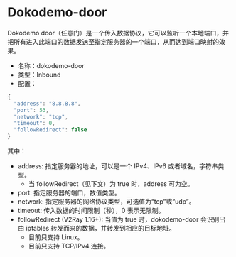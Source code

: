 # Dokodemo-door
Dokodemo door（任意门）是一个传入数据协议，它可以监听一个本地端口，并把所有进入此端口的数据发送至指定服务器的一个端口，从而达到端口映射的效果。

* 名称：dokodemo-door
* 类型：Inbound
* 配置：

```javascript
{
  "address": "8.8.8.8",
  "port": 53,
  "network": "tcp",
  "timeout": 0,
  "followRedirect": false
}
```

其中：
* address: 指定服务器的地址，可以是一个 IPv4、IPv6 或者域名，字符串类型。
  * 当 followRedirect（见下文）为 true 时，address 可为空。
* port: 指定服务器的端口，数值类型。
* network: 指定服务器的网络协议类型，可选值为“tcp”或“udp”。
* timeout: 传入数据的时间限制（秒），0 表示无限制。
* followRedirect (V2Ray 1.16+): 当值为 true 时，dokodemo-door 会识别出由 iptables 转发而来的数据，并转发到相应的目标地址。
  * 目前只支持 Linux。
  * 目前只支持 TCP/IPv4 连接。

